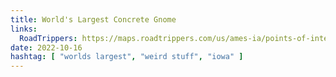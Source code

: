 ```yaml
---
title: World's Largest Concrete Gnome
links:
  RoadTrippers: https://maps.roadtrippers.com/us/ames-ia/points-of-interest/worlds-largest-concrete-gnome
date: 2022-10-16
hashtag: [ "worlds largest", "weird stuff", "iowa" ]
---
```

